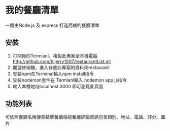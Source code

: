 # 我的餐廳清單

一個由Node.js 及 express 打造而成的餐廳清單

## 安裝

1. 打開你的Termianl，複製此專案至本機電腦 http://github.com/hijerry1007/restaurantList.git
2. 開啟終端機，進入存放此專案的資料夾restaurant
3. 安裝npm在Terminal輸入npm install指令
4. 安裝nodemon套件在 Termianl輸入 nodemon app.js指令
5. 輸入本機地址localhost:3000 即可瀏覽此頁面

## 功能列表

可依照餐廳名稱搜尋點擊餐廳檢視餐廳詳細資訊包含類別、地址、電話、評分、圖片
